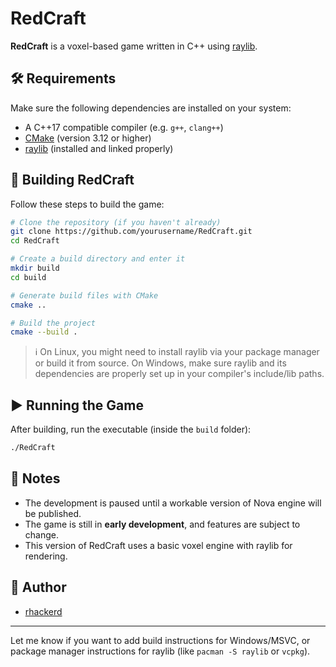 # RedCraft

**RedCraft** is a voxel-based game written in C++ using [raylib](https://www.raylib.com/).

## 🛠️ Requirements

Make sure the following dependencies are installed on your system:

* A C++17 compatible compiler (e.g. `g++`, `clang++`)
* [CMake](https://cmake.org/) (version 3.12 or higher)
* [raylib](https://github.com/raysan5/raylib) (installed and linked properly)

## 🚀 Building RedCraft

Follow these steps to build the game:

```bash
# Clone the repository (if you haven't already)
git clone https://github.com/yourusername/RedCraft.git
cd RedCraft

# Create a build directory and enter it
mkdir build
cd build

# Generate build files with CMake
cmake ..

# Build the project
cmake --build .
```

> ℹ️ On Linux, you might need to install raylib via your package manager or build it from source.
> On Windows, make sure raylib and its dependencies are properly set up in your compiler's include/lib paths.

## ▶️ Running the Game

After building, run the executable (inside the `build` folder):

```bash
./RedCraft
```

## 📌 Notes

* The development is paused until a workable version of Nova engine will be published.
* The game is still in **early development**, and features are subject to change.
* This version of RedCraft uses a basic voxel engine with raylib for rendering.

## 👤 Author

* [rhackerd](https://github.com/rhackerd)

---

Let me know if you want to add build instructions for Windows/MSVC, or package manager instructions for raylib (like `pacman -S raylib` or `vcpkg`).
